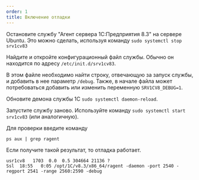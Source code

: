 ```yaml
---
order: 1
title: Включение отладки
---
```


Остановите службу "Агент сервера 1С:Предприятия 8.3" на сервере Ubuntu. Это можно сделать, используя команду `sudo systemctl stop srv1cv83`

Найдите и откройте конфигурационный файл службы. Обычно он находится по адресу `/etc/init.d/srv1cv83`.

В этом файле необходимо найти строку, отвечающую за запуск службы, и добавить в нее параметр `/debug`. Также, в начале файла может потребоваться добавить или изменить переменную `SRV1CV8_DEBUG=1`.

Обновите демона службы 1С `sudo systemctl daemon-reload`.

Запустите службу заново. Используйте команду `sudo systemctl start srv1cv83` (или аналогичную).

Для проверки введите команду

`ps aux | grep ragent`

Если получите такой результат, то отладка работает.

```
usr1cv8   1703  0.0  0.5 304664 21136 ?        
Ssl  18:55   0:05 /opt/1C/v8.3/x86_64/ragent -daemon -port 2540 -regport 2541 -range 2560:2590 -debug
```